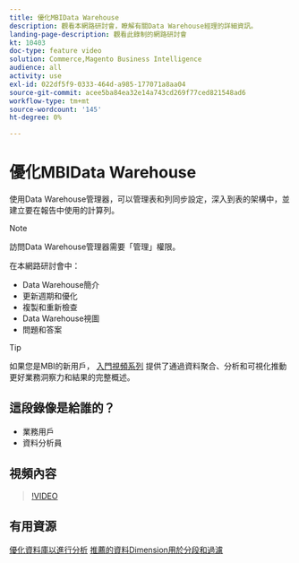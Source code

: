 ```yaml
---
title: 優化MBIData Warehouse
description: 觀看本網路研討會，瞭解有關Data Warehouse經理的詳細資訊。
landing-page-description: 觀看此錄制的網路研討會
kt: 10403
doc-type: feature video
solution: Commerce,Magento Business Intelligence
audience: all
activity: use
exl-id: 022df5f9-0333-464d-a985-177071a8aa04
source-git-commit: acee5ba84ea32e14a743cd269f77ced821548ad6
workflow-type: tm+mt
source-wordcount: '145'
ht-degree: 0%

---
```


# 優化MBIData Warehouse

使用Data Warehouse管理器，可以管理表和列同步設定，深入到表的架構中，並建立要在報告中使用的計算列。

>[!NOTE]
>
>訪問Data Warehouse管理器需要「管理」權限。

在本網路研討會中：

- Data Warehouse簡介
- 更新週期和優化
- 複製和重新檢查
- Data Warehouse視圖
- 問題和答案

>[!TIP]
>
>如果您是MBI的新用戶， [入門視頻系列](./../1-overview.md) 提供了通過資料聚合、分析和可視化推動更好業務洞察力和結果的完整概述。

## 這段錄像是給誰的？

- 業務用戶
- 資料分析員

## 視頻內容

>[!VIDEO](https://video.tv.adobe.com/v/342562?quality=12&learn=on)

## 有用資源

[優化資料庫以進行分析](https://docs.magento.com/mbi/best-practices/opt-db-analysis.html)
[推薦的資料Dimension用於分段和過濾](https://docs.magento.com/mbi/best-practices/segment-filter.html)
